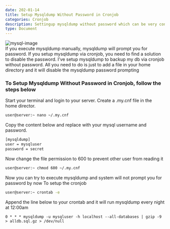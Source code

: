```yaml
---
date: 202-01-14
title: Setup Mysqldump Without Password in Cronjob
categories: Cronjob
description: Settingup mysqldump without password which can be very convinient Crontask.
type: Document
---
```

![mysql-image](https://upload.wikimedia.org/wikipedia/en/6/62/MySQL.svg)  
If you execute mysqldump manually, mysqldump will prompt you for password. If you setup mysqldump via cronjob, you need to find a solution to disable the password. I’ve setup mysqldump to backup my db via cronjob without password. All you need to do is just to add a file in your home directory and it will disable the mysqldump password prompting

### To Setup Mysqldump Without Password in Cronjob, follow the steps below
Start your terminal and login to your server.
Create a .my.cnf file in the home director.
~~~bash
user@server:~ nano ~/.my.cnf
~~~
Copy the content below and replace with your mysql username and password.
~~~bash
[mysqldump]
user = mysqluser
password = secret
~~~
Now change the file permission to 600 to prevent other user from reading it
~~~bash
user@server:~ chmod 600 ~/.my.cnf
~~~
Now you can try to execute mysqldump and system will not prompt you for password by now
To setup the cronjob
~~~bash
user@server:~ crontab -e
~~~
Append the line below to your crontab and it will run mysqldump every night at 12:00am
~~~
0 * * * mysqldump -u mysqluser -h localhost --all-databases | gzip -9  > alldb.sql.gz > /dev/null 
~~~